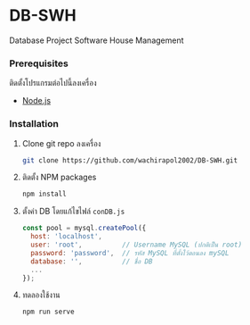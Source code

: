 # DB-SWH
Database Project Software House Management

### Prerequisites

ติดตั้งโปรแกรมต่อไปนี้ลงเครื่อง
* [Node.js](https://nodejs.org/)

### Installation

1. Clone git repo ลงเครื่อง
   ```sh
   git clone https://github.com/wachirapol2002/DB-SWH.git
   ```
2. ติดตั้ง NPM packages
   ```sh
   npm install
   ```
4. ตั้งค่า DB โดยแก้ไขไฟล์ `conDB.js`
   ```js
   const pool = mysql.createPool({
     host: 'localhost',
     user: 'root',          // Username MySQL (ปกติเป็น root)
     password: 'password',  // รหัส MySQL ที่ตั้งไว้ตอนลง mySQL
     database: '',          // ชื่อ DB
     ...
   });
   ```
5. ทดลองใช้งาน
   ```sh
   npm run serve
   ```
